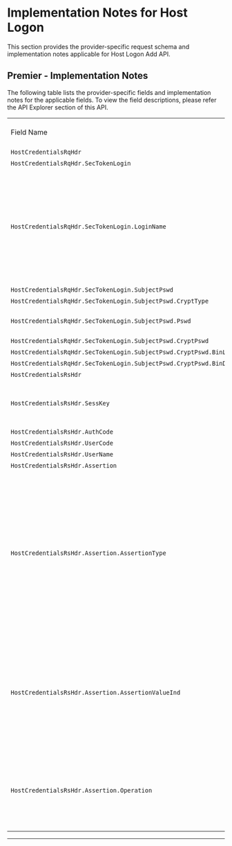 # Implementation Notes for Host Logon

This section provides the provider-specific request schema and implementation notes applicable for Host Logon Add API.


<!--
type: tab
titles: Premier
-->

## Premier - Implementation Notes

 The following table lists the provider-specific fields and implementation notes for the applicable fields. To view the field descriptions, please refer the API Explorer section of this API.

 <table cellspacing="0">
            <col  />
            <col />
            <col />
            <col />
            <tbody>
                <tr>
                    <td>Field Name</td>
                    <td>Core Usage</td>
                    <td>Core Field Length</td>
                    <td>Implementation Note</td>
                </tr>
                <tr>
                    <td><code>HostCredentialsRqHdr</code></td>
                    <td>&#160;</td>
                    <td>&#160;</td>
                    <td>&#160;</td>
                </tr>
                <tr>
                    <td><code>HostCredentialsRqHdr.SecTokenLogin</code></td>
                    <td>&#160;</td>
                    <td>&#160;</td>
                    <td>&#160;</td>
                </tr>
                <tr>
                    <td><code>HostCredentialsRqHdr.SecTokenLogin.LoginName</code></td>
                    <td>&#160;</td>
                    <td>&#160;</td>
                    <td>LoginName is the service provider defined user ID of the person logged into the system for which the credentials are requested. Typically, LoginName is a user name and not a numeric value.</td>
                </tr>
                <tr>
                    <td><code>HostCredentialsRqHdr.SecTokenLogin.SubjectPswd</code></td>
                    <td>&#160;</td>
                    <td>&#160;</td>
                    <td>&#160;</td>
                </tr>
                <tr>
                    <td><code>HostCredentialsRqHdr.SecTokenLogin.SubjectPswd.CryptType</code></td>
                    <td>&#160;</td>
                    <td>&#160;</td>
                    <td>&#160;</td>
                </tr>
                <tr>
                    <td><code>HostCredentialsRqHdr.SecTokenLogin.SubjectPswd.Pswd</code></td>
                    <td>&#160;</td>
                    <td>&#160;</td>
                    <td>Password should be Base-64 Encoded.</td>
                </tr>
                <tr>
                    <td><code>HostCredentialsRqHdr.SecTokenLogin.SubjectPswd.CryptPswd</code></td>
                    <td>&#160;</td>
                    <td>&#160;</td>
                    <td>&#160;</td>
                </tr>
                <tr>
                    <td><code>HostCredentialsRqHdr.SecTokenLogin.SubjectPswd.CryptPswd.BinLength</code></td>
                    <td>&#160;</td>
                    <td>&#160;</td>
                    <td>&#160;</td>
                </tr>
                <tr>
                    <td><code>HostCredentialsRqHdr.SecTokenLogin.SubjectPswd.CryptPswd.BinData</code></td>
                    <td>&#160;</td>
                    <td>&#160;</td>
                    <td>&#160;</td>
                </tr>
                <tr>
                    <td><code>HostCredentialsRsHdr</code></td>
                    <td>&#160;</td>
                    <td>&#160;</td>
                    <td>&#160;</td>
                </tr>
                <tr>
                    <td><code>HostCredentialsRsHdr.SessKey</code></td>
                    <td>&#160;</td>
                    <td>&#160;</td>
                    <td>SessKey value is used in future communication with ESF for the same user.</td>
                </tr>
                <tr>
                    <td><code>HostCredentialsRsHdr.AuthCode</code></td>
                    <td>&#160;</td>
                    <td>&#160;</td>
                    <td>&#160;</td>
                </tr>
                <tr>
                    <td><code>HostCredentialsRsHdr.UserCode</code></td>
                    <td>&#160;</td>
                    <td>&#160;</td>
                    <td>&#160;</td>
                </tr>
                <tr>
                    <td><code>HostCredentialsRsHdr.UserName</code></td>
                    <td>&#160;</td>
                    <td>&#160;</td>
                    <td>&#160;</td>
                </tr>
                <tr>
                    <td><code>HostCredentialsRsHdr.Assertion</code></td>
                    <td>&#160;</td>
                    <td>&#160;</td>
                    <td>&#160;</td>
                </tr>
                <tr>
                    <td><code>HostCredentialsRsHdr.Assertion.AssertionType</code></td>
                    <td>&#160;</td>
                    <td>&#160;</td>
                    <td>This field should be combined with the values for the AssertionValueInd and Operation fields to determine the proper authority level for the requested user.

Presently only a subset of the supported of assertion type by Precision are made available for integration.</td>
                </tr>
                <tr>
                    <td><code>HostCredentialsRsHdr.Assertion.AssertionValueInd</code></td>
                    <td>&#160;</td>
                    <td>&#160;</td>
                    <td>This field should be used in addition with the AssertionType and Operation fields to  determine whether the requested user has the permission to perform the action.</td>
                </tr>
                <tr>
                    <td><code>HostCredentialsRsHdr.Assertion.Operation</code></td>
                    <td>&#160;</td>
                    <td>&#160;</td>
                    <td>This field in combination with the AssertionType and AssertionValueInd fields depicts the action intitled to the request user.</td>
                </tr>
            </tbody>
        </table>

---

<!--
type: tab-end -->
